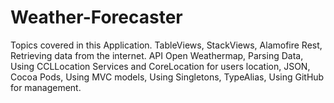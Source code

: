 # Weather-Forecaster

Topics covered in this Application.
TableViews,
StackViews,
Alamofire Rest, Retrieving data from the internet.
API Open Weathermap, Parsing Data,
Using CCLLocation Services and CoreLocation for users location,
JSON, 
Cocoa Pods,
Using MVC models,
Using Singletons,
TypeAlias,
Using GitHub for management.


